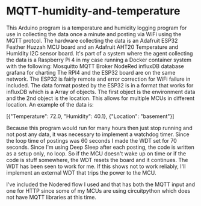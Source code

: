 # MQTT-humidity-and-temperature
This Arduino program is a temperature and humidity logging program for use in collecting the data once a minute and posting via WiFi using the MQTT protcol.
The hardware collecting the data is an Adafruit ESP32 Feather Huzzah MCU board and an Adafruit AHT20 Temperature and Humidity I2C sensor board.
It's part of a system where the agent collecting the data is a Raspberry Pi 4 in my case running a Docker container system with the following:
  Mosquitto MQTT Broker
  NodeRed 
  influxDB database
  grafana for charting
The RPI4 and the ESP32 board are on the same network. The ESP32 is fairly remote and error correction for WiFi failure in included.
The data format posted by the ESP32 is in a format that works for influxDB which is a Array of objects. The first object is the environment data and the 2nd object is the location. This allows for multiple MCUs in different location.
An example of the data is:

[{"Temperature": 72.0, "Humidity": 40.1}, {"Location": "basement"}]

Because this program would run for many hours then just stop running and not post any data, it was necessary to implement a watchdog timer.  Since the loop time of postings was 60 seconds I made the WDT set for 70 seconds.
Since I'm using Deep Sleep after each posting, the code is written as a setup only, no loop. So if the MCU doesn't wake up on time or if the code is stuff somewhere, the WDT resets the board and it continues.
The WDT has been seen to work for me. If this shows not to work reliably, I'll implement an external WDT that trips the power to the MCU.

I've included the Nodered flow I used and that has both the MQTT input and one for HTTP since some of my MCUs are using circuitpython which does not have MQTT libraries at this time.

